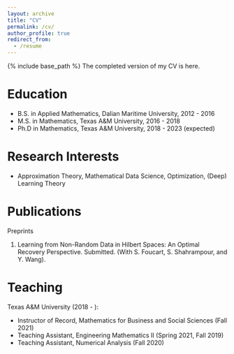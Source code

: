 ```yaml
---
layout: archive
title: "CV"
permalink: /cv/
author_profile: true
redirect_from:
  - /resume
---
```


{% include base_path %}
The completed version of my CV is here.

Education
=====
* B.S. in Applied Mathematics, Dalian Maritime University, 2012 - 2016
* M.S. in Mathematics, Texas A&M University, 2016 - 2018
* Ph.D in Mathematics, Texas A&M University, 2018 - 2023 (expected)

Research Interests
=====
* Approximation Theory, Mathematical Data Science, Optimization, (Deep) Learning Theory

Publications
=====
Preprints
1. Learning from Non-Random Data in Hilbert Spaces: An Optimal Recovery Perspective. Submitted.
(With S. Foucart, S. Shahrampour, and Y. Wang).
  
Teaching
======
Texas A&M University (2018 - ):
* Instructor of Record, Mathematics for Business and Social Sciences (Fall 2021)
* Teaching Assistant, Engineering Mathematics II (Spring 2021, Fall 2019)
* Teaching Assistant, Numerical Analysis (Fall 2020)
